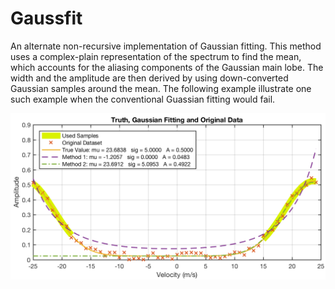 Gaussfit
===

An alternate non-recursive implementation of Gaussian fitting. This method uses a complex-plain representation of the spectrum to find the mean, which accounts for the aliasing components of the Gaussian main lobe. The width and the amplitude are then derived by using down-converted Gaussian samples around the mean. The following example illustrate one such example when the conventional Guassian fitting would fail.

![Example of Guassian Fitting](blob/fig.png)

